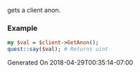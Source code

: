 gets a client anon.
### Example

```perl
my $val = $client->GetAnon();
quest::say($val); # Returns uint
```


Generated On 2018-04-29T00:35:14-07:00